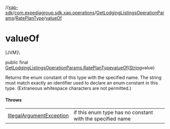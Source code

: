 //[xap-sdk](../../../../index.md)/[com.expediagroup.sdk.xap.operations](../../index.md)/[GetLodgingListingsOperationParams](../index.md)/[RatePlanType](index.md)/[valueOf](value-of.md)

# valueOf

[JVM]\

public final [GetLodgingListingsOperationParams.RatePlanType](index.md)[valueOf](value-of.md)([String](https://docs.oracle.com/javase/8/docs/api/java/lang/String.html)value)

Returns the enum constant of this type with the specified name. The string must match exactly an identifier used to declare an enum constant in this type. (Extraneous whitespace characters are not permitted.)

#### Throws

| | |
|---|---|
| [IllegalArgumentException](https://kotlinlang.org/api/latest/jvm/stdlib/kotlin/-illegal-argument-exception/index.html) | if this enum type has no constant with the specified name |
